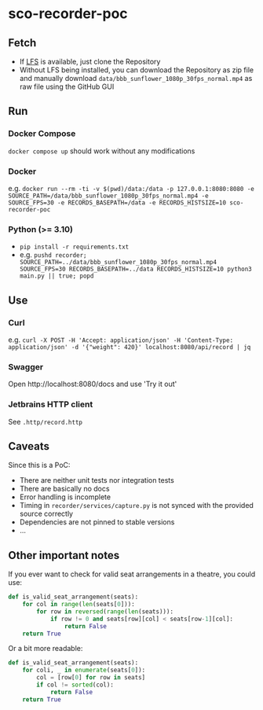 # sco-recorder-poc

## Fetch
- If [LFS](https://git-lfs.com) is available, just clone the Repository
- Without LFS being installed, you can download the Repository as zip file and manually download `data/bbb_sunflower_1080p_30fps_normal.mp4` as raw file using the GitHub GUI

## Run
### Docker Compose
`docker compose up` should work without any modifications

### Docker
e.g. `docker run --rm -ti -v $(pwd)/data:/data -p 127.0.0.1:8080:8080 -e SOURCE_PATH=/data/bbb_sunflower_1080p_30fps_normal.mp4 -e SOURCE_FPS=30 -e RECORDS_BASEPATH=/data -e RECORDS_HISTSIZE=10 sco-recorder-poc`

### Python (>= 3.10)
- `pip install -r requirements.txt`
- e.g. `pushd recorder; SOURCE_PATH=../data/bbb_sunflower_1080p_30fps_normal.mp4 SOURCE_FPS=30 RECORDS_BASEPATH=../data RECORDS_HISTSIZE=10 python3 main.py || true; popd`

## Use

### Curl
e.g. `curl -X POST -H 'Accept: application/json' -H 'Content-Type: application/json' -d '{"weight": 420}' localhost:8080/api/record | jq`

### Swagger
Open http://localhost:8080/docs and use 'Try it out'

### Jetbrains HTTP client
See `.http/record.http`

## Caveats
Since this is a PoC:
- There are neither unit tests nor integration tests
- There are basically no docs
- Error handling is incomplete
- Timing in `recorder/services/capture.py` is not synced with the provided source correctly
- Dependencies are not pinned to stable versions
- ...

## Other important notes
If you ever want to check for valid seat arrangements in a theatre, you could use:
```python
def is_valid_seat_arrangement(seats):
    for col in range(len(seats[0])):
        for row in reversed(range(len(seats))):
            if row != 0 and seats[row][col] < seats[row-1][col]:
                return False
    return True
```

Or a bit more readable:
```python
def is_valid_seat_arrangement(seats):
    for coli, _ in enumerate(seats[0]):
        col = [row[0] for row in seats]
        if col != sorted(col):
            return False
    return True
```
